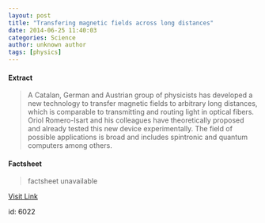 ```yaml
---
layout: post
title: "Transfering magnetic fields across long distances"
date: 2014-06-25 11:40:03
categories: Science
author: unknown author
tags: [physics]
---
```



#### Extract
>A Catalan, German and Austrian group of physicists has developed a new technology to transfer magnetic fields to arbitrary long distances, which is comparable to transmitting and routing light in optical fibers. Oriol Romero-Isart and his colleagues have theoretically proposed and already tested this new device experimentally. The field of possible applications is broad and includes spintronic and quantum computers among others.

#### Factsheet
>factsheet unavailable

[Visit Link](http://phys.org/news322900211.html)

id:    6022
